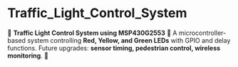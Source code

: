 # Traffic_Light_Control_System
🚦 **Traffic Light Control System using MSP430G2553** 🚦    A microcontroller-based system controlling **Red, Yellow, and Green LEDs** with GPIO and delay functions. Future upgrades: **sensor timing, pedestrian control, wireless monitoring**. 🚀
